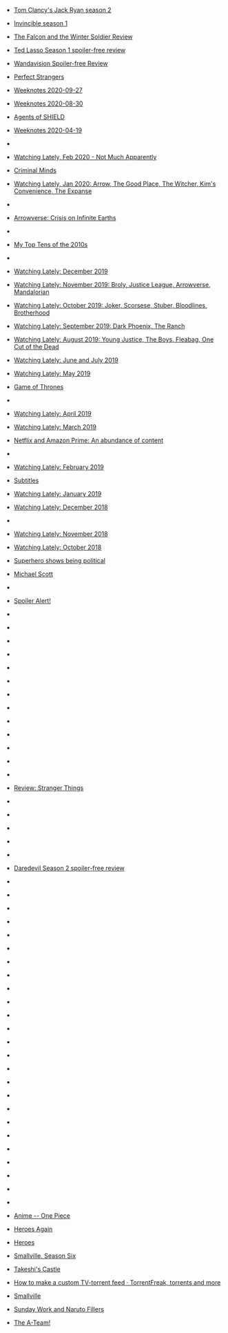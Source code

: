 
- [Tom Clancy&#39;s Jack Ryan season 2](/2021/05/99d3f5dffa9b1e1f2a4029f66c2b4f2a/)

- [Invincible season 1](/2021/04/183ab94b6cb10f5db0431e715cde1945/)

- [The Falcon and the Winter Soldier Review](/2021/04/the-falcon-and-the-winter-soldier-review/)

- [Ted Lasso Season 1 spoiler-free review](/2021/04/ted-lasso-season-1-spoiler-free-review/)

- [Wandavision Spoiler-free Review](/2021/03/wandavision-spoiler-free-review/)

- [Perfect Strangers](/2020/12/perfect-strangers/)

- [Weeknotes 2020-09-27](/2020/09/weeknotes-2020-09-27/)

- [Weeknotes 2020-08-30](/2020/08/weeknotes-2020-08-30/)

- [Agents of SHIELD](/2020/08/8de9468cf4538aa076962780946b5066/)

- [Weeknotes 2020-04-19](/2020/04/weeknotes-2020-04-19/)

- [](/2020/04/1246034687723593728/)

- [Watching Lately, Feb 2020 - Not Much Apparently](/2020/02/watching-lately/)

- [Criminal Minds](/2020/02/criminal-minds/)

- [Watching Lately, Jan 2020: Arrow, The Good Place, The Witcher, Kim&#39;s Convenience, The Expanse](/2020/01/watching-lately/)

- [](/2020/01/1222413618265804800/)

- [Arrowverse: Crisis on Infinite Earths](/2020/01/arrowverse-crisis-on-infinite-earths/)

- [](/2020/01/1217311777035366401/)

- [My Top Tens of the 2010s](/2020/01/my-top-tens-of-the-2010s/)

- [](/2020/01/1212981861753819137/)

- [Watching Lately: December 2019](/2019/12/watching-lately-december-2019/)

- [Watching Lately: November 2019: Broly, Justice League, Arrowverse, Mandalorian](/2019/11/watching-lately-nov-2019/)

- [Watching Lately: October 2019: Joker, Scorsese, Stuber, Bloodlines, Brotherhood](/2019/11/watching-lately-oct-2019/)

- [Watching Lately: September 2019: Dark Phoenix, The Ranch](/2019/09/watching-lately-sep-2019/)

- [Watching Lately: August 2019: Young Justice, The Boys, Fleabag, One Cut of the Dead](/2019/08/watching-lately-aug-2019/)

- [Watching Lately: June and July 2019](/2019/07/watching-lately-june-and-july-2019/)

- [Watching Lately: May 2019](/2019/05/watching-lately-may-2019/)

- [Game of Thrones](/2019/05/game-of-thrones/)

- [](/2019/05/1129265743982284800/)

- [Watching Lately: April 2019](/2019/04/watching-lately-april-2019/)

- [Watching Lately: March 2019](/2019/03/watching-lately-march-2019/)

- [Netflix and Amazon Prime: An abundance of content](/2019/03/netflix-and-amazon-prime-an-abundance-of-content/)

- [](/2019/03/10157291363398912/)

- [Watching Lately: February 2019](/2019/02/watching-lately-february-2019/)

- [Subtitles](/2019/02/subtitles/)

- [Watching Lately: January 2019](/2019/01/watching-lately-january-2019/)

- [Watching Lately: December 2018](/2018/12/watching-lately-december-2018/)

- [](/2018/12/181046069605/)

- [Watching Lately: November 2018](/2018/11/watching-lately-november-2018/)

- [Watching Lately: October 2018](/2018/10/october-2018-watching-lately/)

- [Superhero shows being political](/2018/10/superhero-shows-being-political/)

- [Michael Scott](/2018/10/michael-scott/)

- [](/2018/10/10157003694808912/)

- [Spoiler Alert!](/2018/05/spoiler-alert/)

- [](/2018/03/972327445322805248/)

- [](/2018/02/963020367366205440/)

- [](/2018/01/956110174942457856/)

- [](/2018/01/954698443770937345/)

- [](/2018/01/950759791676219392/)

- [](/2017/12/947110656934690816/)

- [](/2017/10/917632384299704322/)

- [](/2017/08/10155967044973912/)

- [](/2017/08/893056454671740928/)

- [](/2017/05/10155643900243912/)

- [](/2016/12/10155222048823912/)

- [](/2016/12/10155207359768912/)

- [](/2016/10/10154956006193912/)

- [Review: Stranger Things](/2016/08/review-stranger-things/)

- [](/2016/08/10154789854508912/)

- [](/2016/05/10154613586538912/)

- [](/2016/05/10154612072203912/)

- [](/2016/05/10154599193333912/)

- [](/2016/04/10154510824138912/)

- [Daredevil Season 2 spoiler-free review](/2016/03/10154458271823912/)

- [](/2016/02/701680813302087680/)

- [](/2015/12/10154251989328912/)

- [](/2015/09/10154114028353912/)

- [](/2015/08/10154021732108912/)

- [](/2015/08/10154001263203912/)

- [](/2015/07/10153928222268912/)

- [](/2015/05/599036239858151424/)

- [](/2015/04/10153699924738912/)

- [](/2015/01/556830918568972288/)

- [](/2014/06/473497861489836032/)

- [](/2014/05/462527807893929984/)

- [](/2014/03/10152869169938912/)

- [](/2013/12/417818624481427456/)

- [](/2013/12/409955723401908224/)

- [](/2013/05/332975974146772993/)

- [](/2013/05/331090445625090048/)

- [](/2012/12/284064789792186368/)

- [](/2012/11/272355945735143424/)

- [](/2012/09/247146399026786304/)

- [](/2012/05/203316067844632576/)

- [](/2012/04/188485903772168192/)

- [](/2011/05/74162755518742528/)

- [](/2011/05/69572142194376704/)

- [](/2011/04/60895161386934272/)

- [](/2009/04/1639221365/)

- [Anime -- One Piece](/2007/02/anime-one-piece/)

- [Heroes Again](/2006/10/heroes-again/)

- [Heroes](/2006/10/heroes/)

- [Smallville, Season Six](/2006/10/smallville-season-six/)

- [Takeshi&#39;s Castle](/2006/05/takeshi39s-castle/)

- [How to make a custom TV-torrent feed · TorrentFreak, torrents and more](/2006/03/how-to-make-a-custom-tv-torrent-feed-torrentfreak-torrents-and-more/)

- [Smallville](/2006/02/smallville/)

- [Sunday Work and Naruto Fillers](/2005/10/sunday-work-and-naruto-fillers/)

- [The A-Team!](/2005/09/the-a-team/)
